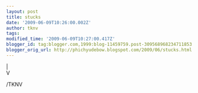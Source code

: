 ```yaml
---
layout: post
title: stucks
date: '2009-06-09T10:26:00.002Z'
author: tknv
tags: 
modified_time: '2009-06-09T10:27:00.417Z'
blogger_id: tag:blogger.com,1999:blog-11459759.post-309568968234711853
blogger_orig_url: http://phichyudebow.blogspot.com/2009/06/stucks.html
---
```


|<br />V<div class="blogger-post-footer">/TKNV</div>